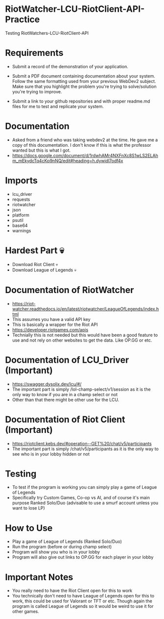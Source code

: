 # RiotWatcher-LCU-RiotClient-API-Practice

Testing RiotWatchers-LCU-RiotClient-API

# Requirements

- Submit a record of the demonstration of your application.

- Submit a PDF document containing documentation about your system. Follow the same formatting used from your previous WebDev2 subject. Make sure that you highlight the problem you're trying to solve/solution you're trying to improve.

- Submit a link to your github repositories and with proper readme.md files for me to test and replicate your system.

# Documentation

- Asked from a friend who was taking webdev2 at the time. He gave me a copy of this documentation. I don't know if this is what the professor wanted but this is what I got.
- https://docs.google.com/document/d/1rdwhAMr4NXFnXc8S1wLS2ELAhm_mEkydcTq4cKp9nNQ/edit#heading=h.dywidl7odf4x

# Imports

- lcu_driver
- requests
- riotwatcher
- json
- platform
- psutil
- base64
- warnings

# Hardest Part :skull:

- Download Riot Client :skull:
- Download League of Legends :skull:

# Documentation of RiotWatcher

- https://riot-watcher.readthedocs.io/en/latest/riotwatcher/LeagueOfLegends/index.html
- This assumes you have a valid API key
- This is basically a wrapper for the Riot API
- https://developer.riotgames.com/apis
- Technially this is not needed but this would have been a good feature to use and not rely on other websites to get the data. Like OP.GG or etc.

# Documentation of LCU_Driver (Important)

- https://swagger.dysolix.dev/lcu/#/
- The important part is simply /lol-champ-select/v1/session as it is the only way to know if you are in a champ select or not
- Other than that there might be other use for the LCU. 

# Documentation of Riot Client (Important)

- https://riotclient.kebs.dev/#operation--GET%20/chat/v5/participants
- The important part is simply /chat/v5/participants as it is the only way to see who is in your lobby hidden or not

# Testing

- To test if the program is working you can simply play a game of League of Legends
- Specifically try Custom Games, Co-op vs AI, and of course it's main purpose Ranked Solo/Duo (advisable to use a smurf account unless you want to lose LP)

# How to Use

- Play a game of League of Legends (Ranked Solo/Duo)
- Run the program (before or during champ select)
- Program will show you who is in your lobby
- Program will also give out links to OP.GG for each player in your lobby

# Important Notes

- You really need to have the Riot Client open for this to work
- You technically don't need to have League of Legends open for this to work, this could be used for Valorant or TFT or etc. Though again the program is called League of Legends so it would be weird to use it for other games.

